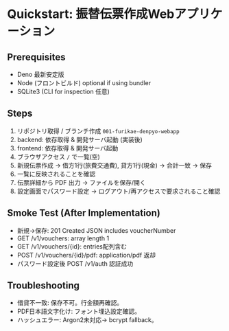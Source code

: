 # Quickstart: 振替伝票作成Webアプリケーション

## Prerequisites
- Deno 最新安定版
- Node (フロントビルド) optional if using bundler
- SQLite3 (CLI for inspection 任意)

## Steps
1. リポジトリ取得 / ブランチ作成 `001-furikae-denpyo-webapp`
2. backend: 依存取得 & 開発サーバ起動 (実装後)
3. frontend: 依存取得 & 開発サーバ起動
4. ブラウザアクセス `/` で一覧(空)
5. 新規伝票作成 → 借方1行(旅費交通費), 貸方1行(現金) → 合計一致 → 保存
6. 一覧に反映されることを確認
7. 伝票詳細から PDF 出力 → ファイルを保存/開く
8. 設定画面でパスワード設定 → ログアウト/再アクセスで要求されること確認

## Smoke Test (After Implementation)
- 新規→保存: 201 Created JSON includes voucherNumber
- GET /v1/vouchers: array length 1
- GET /v1/vouchers/{id}: entries配列含む
- POST /v1/vouchers/{id}/pdf: application/pdf 返却
- パスワード設定後 POST /v1/auth 認証成功

## Troubleshooting
- 借貸不一致: 保存不可。行金額再確認。
- PDF日本語文字化け: フォント埋込設定確認。
- ハッシュエラー: Argon2未対応→ bcrypt fallback。
